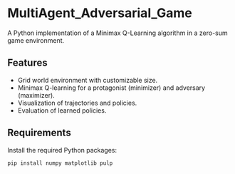 # MultiAgent_Adversarial_Game

A Python implementation of a Minimax Q-Learning algorithm in a zero-sum game environment.

## Features
- Grid world environment with customizable size.
- Minimax Q-learning for a protagonist (minimizer) and adversary (maximizer).
- Visualization of trajectories and policies.
- Evaluation of learned policies.

## Requirements
Install the required Python packages:
```bash
pip install numpy matplotlib pulp

